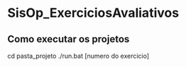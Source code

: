 # SisOp_ExerciciosAvaliativos

## Como executar os projetos
cd pasta_projeto
./run.bat [numero do exercicio]
